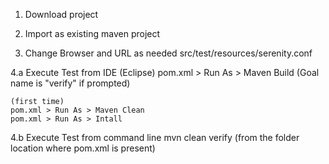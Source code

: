 1. Download project

2. Import as existing maven project 

3. Change Browser and URL as needed
    src/test/resources/serenity.conf

4.a Execute Test from IDE (Eclipse)
    pom.xml > Run As > Maven Build
    (Goal name is "verify" if prompted)
    
    (first time) 
    pom.xml > Run As > Maven Clean
    pom.xml > Run As > Intall

4.b Execute Test from command line
    mvn clean verify (from the folder location where pom.xml is present)